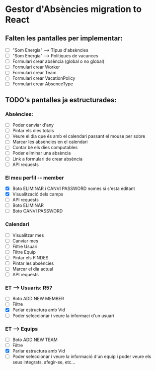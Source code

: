 # Gestor d'Absències migration to React

## Falten les pantalles per implementar:
- [ ] "Som Energia" --> Tipus d'absències
- [ ] "Som Energia" --> Politiques de vacances
- [ ] Formulari crear absència (global o no global)
- [ ] Formulari crear Worker
- [ ] Formulari crear Team
- [ ] Formulari crear VacationPolicy
- [ ] Formulari crear AbsenceType

## TODO's pantalles ja estructurades:
### Absències:
- [ ] Poder canviar d'any
- [ ] Pintar els dies totals
- [ ] Veure el dia que és amb el calendari passant el mouse per sobre
- [ ] Marcar les absències en el calendari
- [ ] Contar bé els dies computables
- [ ] Poder eliminar una absència
- [ ] Link a formulari de crear absència
- [ ] API requests
### El meu perfil -- member
- [x] Boto ELIMINAR i CANVI PASSWORD només si s'està editant
- [x] Visualització dels camps
- [ ] API requests
- [ ] Boto ELIMINAR
- [ ] Boto CANVI PASSWORD
### Calendari
- [ ] Visualitzar mes
- [ ] Canviar mes
- [ ] Filtre Usuari
- [ ] Filtre Equip
- [ ] Pintar els FINDES
- [ ] Pintar les absències
- [ ] Marcar el dia actual
- [ ] API requests
### ET --> Usuaris: R57
- [ ] Boto ADD NEW MEMBER
- [ ] Filtre
- [x] Parlar estructura amb Vid
- [ ] Poder seleccionar i veure la informaci d'un usuari
### ET --> Equips
- [ ] Boto ADD NEW TEAM
- [ ] Filtre
- [x] Parlar estructura amb Vid
- [ ] Poder seleccionar i veure la informació d'un equip i poder veure els seus integrats, afegir-se, etc...
